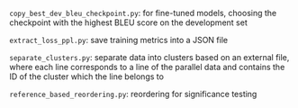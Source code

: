 `copy_best_dev_bleu_checkpoint.py`: for fine-tuned models, choosing the checkpoint with the highest BLEU score on the development set

`extract_loss_ppl.py`: save training metrics into a JSON file

`separate_clusters.py`: separate data into clusters based on an external file, where each line corresponds to a line of the parallel data and contains the ID of the cluster which the line belongs to

`reference_based_reordering.py`: reordering for significance testing
